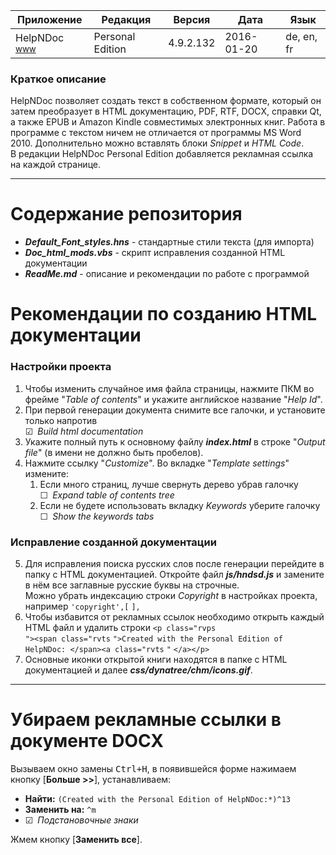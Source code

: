 [License]://creativecommons.org/licenses/by-nc-sa/4.0/deed.ru

Приложение|Редакция|Версия|Дата|Язык
---|---|---|---|---
HelpNDoc <sup>[www]</sup>|Personal Edition|4.9.2.132|2016-01-20|de, en, fr

[www]: //helpndoc.com/download "Site"

### Краткое описание

HelpNDoc позволяет создать текст в собственном формате, который он затем преобразует в HTML документацию, 
PDF, RTF, DOCX, справки Qt, а также EPUB и Amazon Kindle совместимых электронных книг. Работа в программе 
с текстом ничем не отличается от программы MS Word 2010. Дополнительно можно вставлять блоки *Snippet* 
и *HTML Code*.  
В редакции HelpNDoc Personal Edition добавляется рекламная ссылка на каждой странице.

---
# Содержание репозитория

- ***Default_Font_styles.hns*** - стандартные стили текста (для импорта)
- ***Doc_html_mods.vbs*** - скрипт исправления созданной HTML документации
- ***ReadMe.md*** - описание и рекомендации по работе с программой


# Рекомендации по созданию HTML документации

### Настройки проекта

1. Чтобы изменить случайное имя файла страницы, нажмите ПКМ во фрейме "*Table of contents*" и укажите 
	английское название "*Help Id*".
2. При первой генерации документа снимите все галочки, и установите только напротив  
	&#9745;&ensp;*Build html documentation*
3. Укажите полный путь к основному файлу ***index.html*** в строке "*Output file*" (в имени не должно быть пробелов).
4. Нажмите ссылку "*Customize*". Во вкладке "*Template settings*" измените:
	1. Если много страниц, лучше свернуть дерево убрав галочку  
		&#9744;&ensp;*Expand table of contents tree*
	2. Если не будете использовать вкладку *Keywords* уберите галочку  
		&#9744;&ensp;*Show the keywords tabs*

### Исправление созданной документации

5. Для исправления поиска русских слов после генерации перейдите в папку с HTML документацией. Откройте 
	файл ***js/hndsd.js*** и замените в нём все заглавные русские буквы на строчные.  
	Можно убрать индексацию строки *Copyright* в настройках проекта, например `'copyright',[` `],`
6. Чтобы избавится от рекламных ссылок необходимо открыть каждый HTML файл и удалить строки `<p class="rvps`  
	`"><span class="rvts` `">Created with the Personal Edition of HelpNDoc: </span><a class="rvts` `"` `</a></p>`
7. Основные иконки открытой книги находятся в папке с HTML документацией и далее ***css/dynatree/chm/icons.gif***.

---
# Убираем рекламные ссылки в документе DOCX

Вызываем окно замены <kbd>Ctrl+H</kbd>, в появившейся форме нажимаем кнопку [**Больше >>**], устанавливаем:
- **Найти:** `(Created with the Personal Edition of HelpNDoc:*)^13`
- **Заменить на:** `^m`
- &#9745;&ensp;*Подстановочные знаки*

Жмем кнопку [**Заменить все**].

# 
